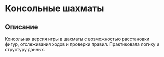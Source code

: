 # Консольные шахматы

## Описание

Консольная версия игры в шахматы с возможностью расстановки фигур, отслеживания ходов и проверки правил. Практиковала логику и структуру данных.

